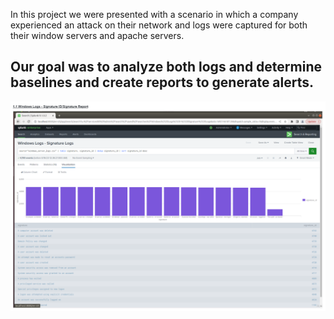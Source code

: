 In this project we were presented with a scenario in which a company experienced an attack on their network and logs were captured for both their window servers and apache servers.

## Our goal was to analyze both logs and determine baselines and create reports to generate alerts.


![image](https://github.com/Norman-Smith-CSJ/Homelabs/blob/main/Splunk%20Lab/images/image1.png)



